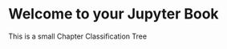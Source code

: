 # Welcome to your Jupyter Book

This is a small Chapter Classification Tree

```{tableofcontents}
```
